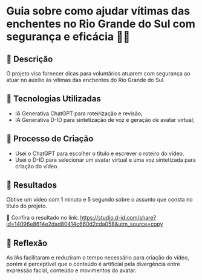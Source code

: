 # Guia sobre como ajudar vítimas das enchentes no Rio Grande do Sul com segurança e eficácia 👩‍⚕️

## 📒 Descrição
O projeto visa fornecer dicas para voluntários atuarem com segurança ao atuar no auxílio às vítimas das enchentes do Rio Grande do Sul.

## 🤖 Tecnologias Utilizadas
* IA Generativa ChatGPT para roteirização e revisão;
* IA Generativa D-ID para sintetização de voz e geração de avatar virtual;

## 🧐 Processo de Criação
* Usei o ChatGPT para escolher o título e escrever o roteiro do vídeo.
* Usei o D-ID para selecionar um avatar virtual e uma voz sintetizada para criação do vídeo.

## 🚀 Resultados
Obtive um vídeo com 1 minuto e 5 segundo sobre o assunto que consta no título do projeto. 

🎥 Confira o resultado no link: https://studio.d-id.com/share?id=14096e8614e2dad80414c660d2cda058&utm_source=copy

## 💭 Reflexão
As IAs facilitaram e reduziram o tempo necessário para criação do vídeo, porém é perceptível que o conteúdo é artificial pela divergência entre expressão facial, conteúdo e movimentos do avatar.

